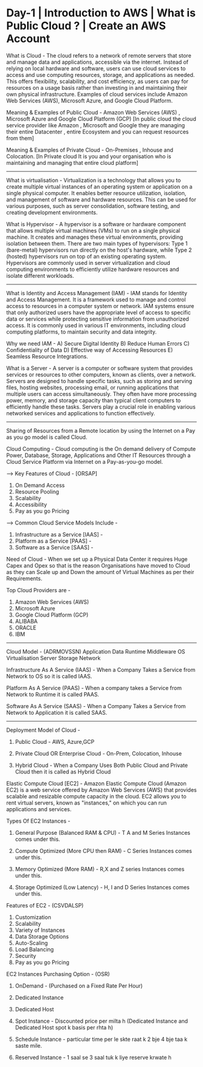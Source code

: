 
Day-1 | Introduction to AWS | What is Public Cloud ? | Create an AWS Account
==============================================================================


What is Cloud - The cloud refers to a network of remote servers that store and manage data and applications, accessible via the internet. Instead of relying on local hardware and software, users can use cloud services to access and use computing resources, storage, and applications as needed. This offers flexibility, scalability, and cost efficiency, as users can pay for resources on a usage basis rather than investing in and maintaining their own physical infrastructure. Examples of cloud services include Amazon Web Services (AWS), Microsoft Azure, and Google Cloud Platform.




Meaning & Examples of Public Cloud - Amazon Web Services (AWS) , Microsoft Azure and Google Cloud Platform (GCP) [In public cloud the cloud service provider like Amazon , Microsoft and Google they are managing their entire Datacenter , entire Ecosystem and you can request resources from them]



Meaning & Examples of Private Cloud - On-Premises , Inhouse and Colocation. [In Private cloud It is you and your organisation who is maintaining and managing that entire cloud platform]


-------------------------------------------------------------------------------------------------------------------------------------------------------------------




What is virtualisation - Virtualization is a technology that allows you to create multiple virtual instances of an operating system or application on a single physical computer. It enables better resource utilization, isolation, and management of software and hardware resources. This can be used for various purposes, such as server consolidation, software testing, and creating development environments.




What is Hypervisor - A hypervisor is a software or hardware component that allows multiple virtual machines (VMs) to run on a single physical machine. It creates and manages these virtual environments, providing isolation between them. There are two main types of hypervisors: Type 1 (bare-metal) hypervisors run directly on the host's hardware, while Type 2 (hosted) hypervisors run on top of an existing operating system. Hypervisors are commonly used in server virtualization and cloud computing environments to efficiently utilize hardware resources and isolate different workloads.




--------------------------------------------------------------------------------------------------------------------------------------------------------------------




What is Identity and Access Management (IAM) - IAM stands for Identity and Access Management. It is a framework used to manage and control access to resources in a computer system or network. IAM systems ensure that only authorized users have the appropriate level of access to specific data or services while protecting sensitive information from unauthorized access. It is commonly used in various IT environments, including cloud computing platforms, to maintain security and data integrity.

Why we need IAM - A) Secure Digital Identity B) Reduce Human Errors C) Confidentiality of Data D) Effective way of Accessing Resources E) Seamless Resource Integrations.


What is a Server - A server is a computer or software system that provides services or resources to other computers, known as clients, over a network. Servers are designed to handle specific tasks, such as storing and serving files, hosting websites, processing email, or running applications that multiple users can access simultaneously. They often have more processing power, memory, and storage capacity than typical client computers to efficiently handle these tasks. Servers play a crucial role in enabling various networked services and applications to function effectively. 



_____________________________________________________________________________________________________________________________________________________________________





Sharing of Resources from a Remote location by using the Internet on a Pay as you go model is called Cloud.

Cloud Computing - Cloud computing is the On demand delivery of Compute Power, Database, Storage, Applications and Other IT Resources through a Cloud Service Platform via Internet on a Pay-as-you-go model.


--> Key Features of Cloud - [ORSAP] 
1. On Demand Access
2. Resource Pooling 
3. Scalability
4. Accessibility 
5. Pay as you go Pricing 



--> Common Cloud Service Models Include -

1. Infrastructure as a Service [IAAS] - 
2. Platform as a Service [PAAS] - 
3. Software as a Service [SAAS] - 



Need of Cloud -
When we set up a Physical Data Center it requires Huge Capex and Opex so that is the reason Organisations have moved to Cloud as they can Scale up and Down the amount of Virtual Machines as per their Requirements.



Top Cloud Providers are - 
1. Amazon Web Services (AWS)
2. Microsoft Azure 
3. Google Cloud Platform (GCP)
4. ALIBABA
5. ORACLE
6. IBM


____________________________________________________________________________________________________________________________________________________________________



Cloud Model - (ADRMOVSSN)
Application 
Data
Runtime
Middleware
OS 
Virtualisation 
Server
Storage
Network 


Infrastructure As A Service (IAAS) - When a Company Takes a Service from Network to OS so it is called IAAS.


Platform As A Service (PAAS) - When a company takes a Service from Network to Runtime it is called PAAS.


Software As A Service (SAAS) - When a Company Takes a Service from Network to Application it is called SAAS.



____________________________________________________________________________________________________________________________________________________________________

Deployment Model of Cloud - 

1. Public Cloud - AWS, Azure,GCP

2. Private Cloud OR Enterprise Cloud -  On-Prem, Colocation, Inhouse

3. Hybrid Cloud - When a Company Uses Both Public Cloud and Private Cloud then it is called as Hybrid Cloud 







Elastic Compute Cloud [EC2] - Amazon Elastic Compute Cloud (Amazon EC2) is a web service offered by Amazon Web Services (AWS) that provides scalable and resizable compute capacity in the cloud. EC2 allows you to rent virtual servers, known as "instances," on which you can run applications and services.



Types Of EC2 Instances - 

1. General Purpose (Balanced RAM & CPU) - T A and M Series Instances comes under this.

2. Compute Optimized  (More CPU then RAM) - C Series Instances comes under this.

3. Memory Optimized  (More RAM) - R,X and Z series Instances comes under this.

4. Storage Optimized  (Low Latency) -  H, I and D Series Instances comes under this.



Features of EC2 - (CSVDALSP)
1. Customization 
2. Scalability 
3. Variety of Instances 
4. Data Storage Options 
5. Auto-Scaling
6. Load Balancing 
7. Security 
8. Pay as you go Pricing 



EC2 Instances Purchasing Option - (OSR)
1. OnDemand - (Purchased on a Fixed Rate Per Hour)

2. Dedicated Instance
3. Dedicated Host
4. Spot Instance - Discounted price per milta h
(Dedicated Instance and Dedicated Host spot k basis per rhta h)

5. Schedule Instance - particular time per le skte raat k 2 bje 4 bje taa k saste mile.
6. Reserved Instance - 1 saal se 3 saal tuk k liye reserve krwate h






